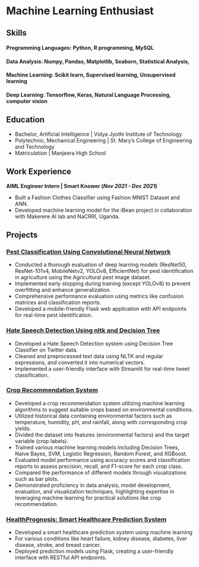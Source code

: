 # Machine Learning Enthusiast 

## Skills

#### Programming Languages: Python, R programming, MySQL
#### Data Analysis: Numpy, Pandas, Matplotlib, Seaborn, Statistical Analysis,
#### Machine Learning: Scikit learn, Supervised learning, Unsupervised learning
#### Deep Learning: Tensorflow, Keras, Natural Language Processing, computer vision

## Education
- Bachelor, Artificial Intelligence | Vidya Jyothi Institute of Technology 								   	
- Polytechnic, Mechanical Engineering	| St. Mary’s College of Engineering and Technology 	 		
- Matriculation | Manjeera High School 

## Work Experience
**AIML Engineer Intern | Smart Knower (_Nov 2021 - Dec 2021_)**

- Built a Fashion Clothes Classifier using Fashion MNIST Dataset and ANN.
- Developed machine learning model for the iBean project in collaboration with Makerere AI lab and NaCRRI, Uganda.

## Projects
### [Pest Classification Using Convolutional Neural Network](https://github.com/Premaramkarthik/Pest-Classification-Using-Convolutional-Neural-Network)

- Conducted a thorough evaluation of deep learning models (ResNet50, ResNet-101v4, MobileNetv2, YOLOv8, EfficientNet) for pest identification in agriculture using the Agricultural pest image dataset.
- Implemented early stopping during training (except YOLOv8) to prevent overfitting and enhance generalization.
- Comprehensive performance evaluation using metrics like confusion matrices and classification reports.
- Developed a mobile-friendly Flask web application with API endpoints for real-time pest identification.

### [Hate Speech Detection Using nltk and Decision Tree](https://github.com/Premaramkarthik/Hate-Speech-Detection) 

- Developed a Hate Speech Detection system using Decision Tree Classifier on Twitter data.
- Cleaned and preprocessed text data using NLTK and regular expressions, and converted it into numerical vectors.
- Implemented a user-friendly interface with Streamlit for real-time tweet classification.


### [Crop Recommendation System](https://github.com/Premaramkarthik/crop-recommendation)

- Developed a crop recommendation system utilizing machine learning algorithms to suggest suitable crops based on environmental conditions.
- Utilized historical data containing environmental factors such as temperature, humidity, pH, and rainfall, along with corresponding crop yields.
- Divided the dataset into features (environmental factors) and the target variable (crop labels).
- Trained various machine learning models including Decision Trees, Naive Bayes, SVM, Logistic Regression, Random Forest, and XGBoost.
- Evaluated model performance using accuracy scores and classification reports to assess precision, recall, and F1-score for each crop class.
- Compared the performance of different models through visualizations such as bar plots.
- Demonstrated proficiency in data analysis, model development, evaluation, and visualization techniques, highlighting expertise in leveraging machine learning for practical solutions like crop recommendation.


### [HealthPrognosis: Smart Healthcare Prediction System](https://github.com/Premaramkarthik/HealthPrognosis-Smart-Healthcare-Prediction-System)

- Developed a smart healthcare prediction system using machine learning
- For various conditions like heart failure, kidney disease, diabetes, liver disease, stroke, and breast cancer.
- Deployed prediction models using Flask, creating a user-friendly interface with RESTful API endpoints.


